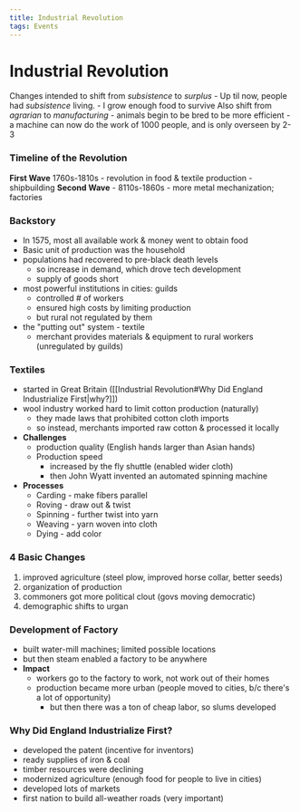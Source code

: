 ```yaml
---
title: Industrial Revolution
tags: Events
---
```


# Industrial Revolution
Changes intended to shift from *subsistence* to *surplus*
	- Up til now, people had *subsistence* living.
		- I grow enough food to survive
Also shift from *agrarian* to *manufacturing*
	- animals begin to be bred to be more efficient
	- a machine can now do the work of 1000 people, and is only overseen by 2-3
	
### Timeline of the Revolution
**First Wave** 1760s-1810s
	- revolution in food & textile production
	- shipbuilding
**Second Wave** - 8110s-1860s
	- more metal mechanization; factories
	
	
### Backstory
- In 1575, most all available work & money went to obtain food
- Basic unit of production was the household
- populations had recovered to pre-black death levels
	- so increase in demand, which drove tech development
	- supply of goods short
- most powerful institutions in cities: guilds
	- controlled # of workers
	- ensured high costs by limiting production
	- but rural not regulated by them
- the "putting out" system - textile
	- merchant provides materials & equipment to rural workers (unregulated by guilds)

### Textiles
- started in Great Britain ([[Industrial Revolution#Why Did England Industrialize First\|why?]])
- wool industry worked hard to limit cotton production (naturally)
	- they made laws that prohibited cotton cloth imports
	- so instead, merchants imported raw cotton & processed it locally
- **Challenges**
	- production quality (English hands larger than Asian hands)
	- Production speed
		- increased by the fly shuttle (enabled wider cloth)
		- then John Wyatt invented an automated spinning machine
- **Processes**
	- Carding - make fibers parallel
	- Roving - draw out & twist
	- Spinning - further twist into yarn
	- Weaving - yarn woven into cloth
	- Dying - add color

### 4 Basic Changes
1) improved agriculture (steel plow, improved horse collar, better seeds)
2) organization of production
3) commoners got more political clout (govs moving democratic)
4) demographic shifts to urgan


### Development of Factory
- built water-mill machines; limited possible locations 
- but then steam enabled a factory to be anywhere
- **Impact**
	- workers go to the factory to work, not work out of their homes
	- production became more urban (people moved to cities, b/c there's a lot of opportunity)
		- but then there was a ton of cheap labor, so slums developed


### Why Did England Industrialize First?
- developed the patent (incentive for inventors)
- ready supplies of iron & coal
- timber resources were declining
- modernized agriculture (enough food for people to live in cities)
- developed lots of markets
- first nation to build all-weather roads (very important)
